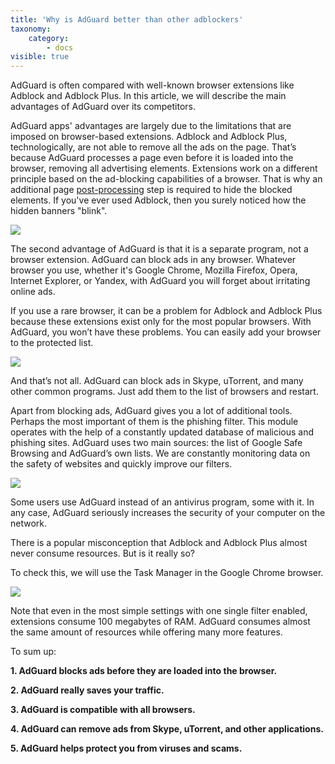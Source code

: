```yaml
---
title: 'Why is AdGuard better than other adblockers'
taxonomy:
    category:
        - docs
visible: true
---
```


AdGuard is often compared with well-known browser extensions like Adblock and Adblock Plus. In this article, we will describe the main advantages of AdGuard over its competitors.

AdGuard apps' advantages are largely due to the limitations that are imposed on browser-based extensions. Adblock and Adblock Plus, technologically, are not able to remove all the ads on the page. That’s because AdGuard processes a page even before it is loaded into the browser, removing all advertising elements. Extensions work on a different principle based on the ad-blocking capabilities of a browser. That is why an additional page [post-processing](http://adguard.com/en/how-ads-blocked.html#cosmetic) step is required to hide the blocked elements. If you've ever used Adblock, then you surely noticed how the hidden banners "blink".

![](banner.png)

The second advantage of AdGuard is that it is a separate program, not a browser extension. AdGuard can block ads in any browser. Whatever browser you use, whether it's Google Chrome, Mozilla Firefox, Opera, Internet Explorer, or Yandex, with AdGuard you will forget about irritating online ads.

If you use a rare browser, it can be a problem for Adblock and Adblock Plus because these extensions exist only for the most popular browsers. With AdGuard, you won’t have these problems. You can easily add your browser to the protected list.

![](add_app_en.png)

And that’s not all. AdGuard can block ads in Skype, uTorrent, and many other common programs. Just add them to the list of browsers and restart.

Apart from blocking ads, AdGuard gives you a lot of additional tools. Perhaps the most important of them is the phishing filter. This module operates with the help of a constantly updated database of malicious and phishing sites. AdGuard uses two main sources: the list of Google Safe Browsing and AdGuard’s own lists. We are constantly monitoring data on the safety of websites and quickly improve our filters.

![](warning.png)

Some users use AdGuard instead of an antivirus program, some with it. In any case, AdGuard seriously increases the security of your computer on the network.

There is a popular misconception that Adblock and Adblock Plus almost never consume resources. But is it really so?

To check this, we will use the Task Manager in the Google Chrome browser.

![](task%20manager.png)

Note that even in the most simple settings with one single filter enabled, extensions consume 100 megabytes of RAM. AdGuard consumes almost the same amount of resources while offering many more features.

To sum up:

**1. AdGuard blocks ads before they are loaded into the browser.**

**2. AdGuard really saves your traffic.**

**3. AdGuard is compatible with all browsers.**

**4. AdGuard can remove ads from Skype, uTorrent, and other applications.**

**5. AdGuard helps protect you from viruses and scams.**
